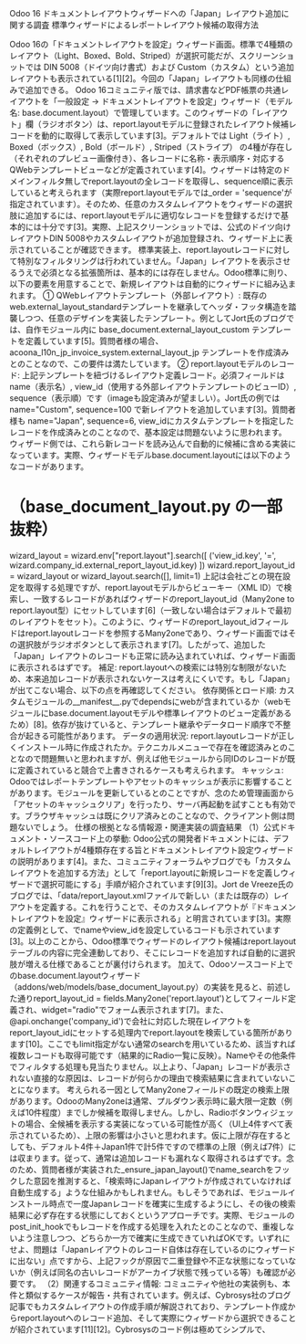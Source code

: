 Odoo 16 ドキュメントレイアウトウィザードへの「Japan」レイアウト追加に関する調査
標準ウィザードによるレポートレイアウト候補の取得方法

Odoo 16の「ドキュメントレイアウトを設定」ウィザード画面。標準で4種類のレイアウト（Light、Boxed、Bold、Striped）が選択可能だが、スクリーンショットでは DIN 5008（ドイツ向け書式）および Custom（カスタム）という追加レイアウトも表示されている[1][2]。今回の「Japan」レイアウトも同様の仕組みで追加できる。
Odoo 16コミュニティ版では、請求書などPDF帳票の共通レイアウトを「一般設定 → ドキュメントレイアウトを設定」ウィザード（モデル名: base.document.layout）で管理しています。このウィザードの「レイアウト」欄（ラジオボタン）は、report.layoutモデルに登録されたレイアウト候補レコードを動的に取得して表示しています[3]。デフォルトでは Light（ライト）, Boxed（ボックス）, Bold（ボールド）, Striped（ストライプ） の4種が存在し（それぞれのプレビュー画像付き）、各レコードに名称・表示順序・対応するQWebテンプレートビューなどが定義されています[4]。ウィザードは特定のドメインフィルタ無しでreport.layoutの全レコードを取得し、sequence順に表示していると考えられます（実際report.layoutモデルでは_order = 'sequence'が指定されています）。そのため、任意のカスタムレイアウトをウィザードの選択肢に追加するには、report.layoutモデルに適切なレコードを登録するだけで基本的には十分です[3]。実際、上記スクリーンショットでは、公式のドイツ向けレイアウトDIN 5008やカスタムレイアウトが追加登録され、ウィザード上に表示されていることが確認できます。
標準実装上、report.layoutレコードに対して特別なフィルタリングは行われていません。「Japan」レイアウトを表示させるうえで必須となる拡張箇所は、基本的には存在しません。Odoo標準に則り、以下の要素を用意することで、新規レイアウトは自動的にウィザードに組み込まれます。
① QWebレイアウトテンプレート（外部レイアウト）: 既存のweb.external_layout_standardテンプレートを継承してヘッダ・フッタ構造を踏襲しつつ、任意のデザインを実装したテンプレート。例としてJort氏のブログでは、自作モジュール内に base_document.external_layout_custom テンプレートを定義しています[5]。質問者様の場合、acoona_l10n_jp_invoice_system.external_layout_jp テンプレートを作成済みとのことなので、この要件は満たしています。
② report.layoutモデルのレコード: 上記テンプレートを紐づけるレイアウト定義レコード。必須フィールドはname（表示名）, view_id（使用する外部レイアウトテンプレートのビューID）, sequence（表示順）です（imageも設定済みが望ましい）。Jort氏の例では name="Custom", sequence=100 で新レイアウトを追加しています[3]。質問者様も name="Japan", sequence=6, view_idにカスタムテンプレートを指定したレコードを作成済みとのことなので、基本設定は問題ないように思われます。
ウィザード側では、これら新レコードを読み込んで自動的に候補に含める実装になっています。実際、ウィザードモデルbase.document.layoutには以下のようなコードがあります。
# （base_document_layout.py の一部抜粋）
wizard_layout = wizard.env["report.layout"].search([
    ('view_id.key', '=', wizard.company_id.external_report_layout_id.key)
])
wizard.report_layout_id = wizard_layout or wizard_layout.search([], limit=1)
上記は会社ごとの現在設定を取得する処理ですが、report.layoutモデルからビューキー（XML ID）で検索し、一致するレコードがあればウィザードのreport_layout_id（Many2one to report.layout型）にセットしています[6]（一致しない場合はデフォルトで最初のレイアウトをセット）。このように、ウィザードのreport_layout_idフィールドはreport.layoutレコードを参照するMany2oneであり、ウィザード画面ではその選択肢がラジオボタンとして表示されます[7]。したがって、追加した「Japan」レイアウトのレコードも正常に読み込まれていれば、ウィザード画面に表示されるはずです。
補足: report.layoutへの検索には特別な制限がないため、本来追加レコードが表示されないケースは考えにくいです。もし「Japan」が出てこない場合、以下の点を再確認してください。
依存関係とロード順: カスタムモジュールの__manifest__.pyでdependsにwebが含まれているか（webモジュールにbase.document.layoutモデルや標準レイアウトのビュー定義があるため）[8]。依存が抜けていると、テンプレート継承やデータロード順序で不整合が起きる可能性があります。
データの適用状況: report.layoutレコードが正しくインストール時に作成されたか。テクニカルメニューで存在を確認済みとのことなので問題無いと思われますが、例えば他モジュールから同IDのレコードが既に定義されていると競合で上書きされるケースも考えられます。
キャッシュ: Odooではレポートテンプレートやアセットのキャッシュが表示に影響することがあります。モジュールを更新しているとのことですが、念のため管理画面から「アセットのキャッシュクリア」を行ったり、サーバ再起動を試すことも有効です。ブラウザキャッシュは既にクリア済みとのことなので、クライアント側は問題ないでしょう。
仕様の根拠となる情報源・関連実装の調査結果
（1）公式ドキュメント・ソースコード上の挙動: Odoo公式の開発者ドキュメントには、デフォルトレイアウトが4種類存在する旨とドキュメントレイアウト設定ウィザードの説明があります[4]。また、コミュニティフォーラムやブログでも「カスタムレイアウトを追加する方法」として「report.layoutに新規レコードを定義しウィザードで選択可能にする」手順が紹介されています[9][3]。Jort de Vreeze氏のブログでは、「data/report_layout.xmlファイルで新しい（または既存の）レイアウトを定義する。これを行うことで、そのカスタムレイアウトが『ドキュメントレイアウトを設定』ウィザードに表示される」と明言されています[3]。実際の定義例として、<record id="report_layout_custom" model="report.layout">でnameやview_idを設定しているコードも示されています[3]。以上のことから、Odoo標準でウィザードのレイアウト候補はreport.layoutテーブルの内容に完全連動しており、そこにレコードを追加すれば自動的に選択肢が増える仕様であることが裏付けられます。
加えて、Odooソースコード上でのbase.document.layoutウィザード（addons/web/models/base_document_layout.py）の実装を見ると、前述した通りreport_layout_id = fields.Many2one('report.layout')としてフィールド定義され、widget="radio"でフォーム表示されます[7]。また、@api.onchange('company_id')で会社に対応した現在レイアウトをreport_layout_idにセットする処理内でreport.layoutを検索している箇所があります[10]。ここでもlimit指定がない通常のsearchを用いているため、該当すれば複数レコードも取得可能です（結果的にRadio一覧に反映）。Nameやその他条件でフィルタする処理も見当たりません。以上より、「Japan」レコードが表示されない直接的な原因は、レコードが何らかの理由で検索結果に含まれていないことになります。
考えられる一因としてMany2oneフィールドの既定の検索上限があります。OdooのMany2oneは通常、プルダウン表示時に最大限一定数（例えば10件程度）までしか候補を取得しません。しかし、Radioボタンウィジェットの場合、全候補を表示する実装になっている可能性が高く（UI上4件すべて表示されているため）、上限の影響は小さいと思われます。仮に上限が存在するとしても、デフォルト4件＋Japan1件で計5件ですので標準の上限（例えば7件）には収まります。従って、通常は追加レコードも漏れなく取得されるはずです。念のため、質問者様が実装された_ensure_japan_layout()でname_searchをフックした意図を推測すると、「検索時にJapanレイアウトが作成されていなければ自動生成する」ような仕組みかもしれません。もしそうであれば、モジュールインストール時点で一度Japanレコードを確実に生成するようにし、その後の検索結果に必ず存在する状態にしておくというアプローチです。実際、モジュールのpost_init_hookでもレコードを作成する処理を入れたとのことなので、重複しないよう注意しつつ、どちらか一方で確実に生成できていればOKです。いずれにせよ、問題は「Japanレイアウトのレコード自体は存在しているのにウィザードに出ない」点ですから、上記フックが原因で二重登録や不正な状態になっていないか（例えば同名の古いレコードがアーカイブ状態で残っている等）も確認が必要です。
（2）関連するコミュニティ情報: コミュニティや他社の実装例も、本件と類似するケースが報告・共有されています。例えば、Cybrosys社のブログ記事でもカスタムレイアウトの作成手順が解説されており、テンプレート作成からreport.layoutへのレコード追加、そして実際にウィザードから選択できることが紹介されています[11][12]。Cybrosysのコード例は極めてシンプルで、<template id="custom_report_external_layout">を定義し、その後ブログ内の説明に従って「Appsメニューからインストールすれば、新しいレイアウトがウィザードで選択可能になる」と述べています（※引用元はブログ内の文章のため具体的な参照箇所は省略）。これらからも、標準挙動としては追加のPython拡張なしにモジュールデータ定義だけで十分であることが分かります。
一方、Odoo公式の特定コミットにも興味深いものがあります。たとえば l10n_din5008 モジュールの実装を分離（ドイツ以外でもDIN規格を使えるようにする改善）したコミットでは、DIN5008用の外部レイアウトビュー external_layout_din5008 および対応するreport.layoutレコード（ID: report_layout_din5008）を追加する処理が含まれていました[13]（コミットID: eac2440f, 2021年9月13日） 。このように、Odoo社内でもローカライズや仕様追加の際にはreport.layoutへのレコード登録でレイアウトを増やしていることが確認できます。
既存モジュールにおけるカスタムレイアウト追加パターンの分析
ご質問にある DIN5008 や OCA (Odoo Community Association)の report_alternative_layout をはじめ、既存の公開モジュールで「ドキュメントレイアウトにカスタム選択肢を追加」している例を調査しました。それぞれアプローチが少し異なるため、設計上のポイントを整理します。
① Odoo公式の DIN5008 レイアウト (モジュール名: l10n_din5008):
DIN5008はドイツやオーストリア等で用いられる文書フォーマット規約で、Odoo 16では標準モジュールとして提供されています[2]。このモジュールはbase.document.layoutモデル（ウィザードモデル）の拡張と専用レイアウトの追加という2点を行っています。まず、res.companyやbase.document.layoutにDIN5008用の項目（例えば差出人住所ブロックの位置調整に使うフィールドなど）を追加し[14]、ウィザードでもそれらを設定できるようにしています。さらに、l10n_din5008.external_layout_din5008というカスタム外部レイアウトテンプレートを定義し、対応するreport.layoutレコード（名前はおそらく "DIN 5008"）を登録しています。これにより、設定ウィザードのレイアウト一覧に「DIN 5008」が現れ、ユーザはそれを選択可能になります。先のスクリーンショットでもDIN5008が追加表示されている通り、公式モジュールも今回の目標（Japanレイアウト追加）と同様のアプローチで実現されていると言えます。
設計上のポイント: 公式実装では単にテンプレートとレコードを追加するだけでなく、帳票出力内容の差異（住所の配置や日付形式などDIN規格への対応）のために、ウィザードおよびテンプレート側で追加フィールドや条件分岐を実装しています[14]。Japanレイアウトでも、例えば印影や社判の有無、日本語住所形式など独自要素を組み込む場合は、同様に会社・ウィザードにカスタム項目を持たせてテンプレートで参照する形が考えられます。もっとも、基本的なヘッダ/フッタの項目（会社情報、住所、VATなど）は標準フィールドで足りるため、現時点ではテンプレート内で工夫すれば追加フィールド無しでも対応可能でしょう。
② OCA の report_alternative_layout モジュール（日本向け帳票レイアウト）:
こちらは日本の商習慣に合わせて帳票レイアウトを調整するコミュニティ提供モジュールです[15]。興味深いのは、ウィザードのレイアウト選択肢を増やしていない点です。report_alternative_layoutは既存の「Standard（標準）レイアウト」を拡張して代替レイアウトを適用する仕組みを提供します[16][17]。具体的には、各レポートに紐づくPaper Format（用紙設定）に「代替レイアウトを適用」フラグを追加し、これをONにすると標準の外部レイアウトテンプレート（web.external_layout_standard）を差し替えるようなQWeb継承が働きます[18][19]。この代替レイアウトでは、見積書や請求書の宛先レイアウトを日本式（取引先住所を左側、自社住所を右側に配置）に変更したり、文書番号・日付をヘッダに表示したりといった調整が施されています[15]。しかし、ユーザから見るとウィザード上の選択肢は従来通り「Light/Boxed/Bold/Striped」のままで、代替レイアウトの適用はPaper Format設定によって制御します[18]。この方法だと標準ウィザード部分には一切手を加えないため、将来のOdooアップデートで標準レイアウト候補が変わっても影響を受けにくいという利点があります。
設計上のポイント: report_alternative_layoutのアプローチは、「ウィザードUIを増やさずにレポート単位でレイアウトを切り替えたい場合」に有効です。今回のケースでは明示的に「Japan」という選択肢を追加したい要件ですので、このモジュールのように既存オプションを使い回す形では目的を果たせません。しかし、コード面ではexternal_layout_standardをQWeb継承で条件分岐する実装など参考になる部分があります。例えば「日本の会社（または日本の帳票）では住所ブロックの順序を入れ替える」といった処理を、Japanレイアウトテンプレート内で固定的に書くのではなく、t-ifに国別条件を入れて共通テンプレートに組み込むことも理論上は可能でしょう[20]。もっとも、シンプルに別テンプレートを用意した今回の方法の方が分離度が高くメンテナンスしやすいと考えられます。
③ OCA の brand_external_report_layout モジュール（ブランド別レイアウト）:
これは企業が複数のブランドを持つ場合に、ブランド毎に異なるレポートレイアウト（ロゴや社名表記など）を適用できるようにするモジュールです[21]。実装としては、res.brandモデル（ブランド）に対し外部レイアウトを選択するフィールドを追加し、帳票出力時に会社ではなくブランドに対応するレイアウトを使うようにテンプレート変数を差し替える仕組みになっています[22]。このモジュールでも、カスタムレイアウト自体はreport.layoutに追加する形で提供されています。たとえば「ブランドA用レイアウト」「ブランドB用レイアウト」をそれぞれ定義し、ブランド設定で選択できるようにしています[23]。ウィザード（base.document.layout）はブランド非対応のため、このモジュールではウィザード画面ではなくブランド設定画面でレイアウトを指定する流れです。つまり、利用シーンに応じてウィザード以外からreport.layoutレコードを選択させることも可能であることを示す例と言えます。
設計上のポイント: この場合もreport.layoutへ複数レコードを追加登録する点は共通ですが、ウィザードUIそのものを拡張せず独自UIで完結させています。今回の「Japan」レイアウトは全帳票で一律に使う前提と思われるため、ブランド別のような複雑な切り替えは不要でしょう。しかしもし「日本の会社の場合のみ自動でJapanレイアウトをデフォルト選択したい」等の要望が出た場合、ブランドモジュールのように会社ごとにデフォルトレイアウトをセットする処理（会社保存時フックやonchangeなど）を検討することもできます。実際、前述のOdoo標準_onchange_company_idでは会社ごとにexternal_report_layout_id（＝使用中レイアウトのビュー）が保持されており、それをキーに対応するreport.layoutを選択する仕組みでした[10]。従って、インストールスクリプトや会社データのXMLで日本の会社レコードについてはexternal_report_layout_idをJapanテンプレートのビューIDに更新しておけば、初期状態からJapanレイアウトが適用された帳票を出力できるようになります。このあたりは運用ニーズに応じて応用可能なポイントです。
以上の調査から、カスタム帳票レイアウトの実装パターンは大きく2つに分けられます。「標準ウィザードに新しい選択肢を追加する」（DIN5008や本件Custom/Japanが該当）パターンと、「ウィザードはそのままに内部ロジックでレイアウト切替を行う」（report_alternative_layoutやbrand_external_report_layoutが該当）パターンです。それぞれメリット・デメリットがありますが、前者はユーザに明示的な選択肢を与えられる反面、UI変更を伴うため競合モジュールとの干渉やアップデート時の確認が必要です。後者はUIに手を入れないため透明性は低いが既存機能との整合性を保ちやすいという特徴があります。今回は要求通り「Japan」という選択肢を出すことが目的ですので、基本路線としては前者（UIに表示）で問題ありません。その際も、上記調査知見を活かし可能な限り標準構造に沿った実装とし、不要なオーバーライドは避けるのが安全と言えます。
「Japan」レイアウトをウィザードに表示させる具体的手順と推奨対応
調査結果を踏まえ、改めてJapanレイアウトをウィザードに表示・適用するための実装手順を整理します。基本的には質問者様が既に行った作業と同様ですが、いくつか確認・修正ポイントを含めて箇条書きにします。
モジュール依存関係の確認: acoona_l10n_jp_invoice_systemの__manifest__.pyに 'depends': ['web'] が含まれていることを確認してください[8]。webモジュールにウィザードモデルや標準テンプレートが定義されているため、これを入れることで標準レイアウト関連のデータがロードされた後に自モジュールの定義が適用される順序を保証します。
外部レイアウトテンプレートの定義: views/フォルダにJapan向け外部レイアウトテンプレートをXMLで用意します。既に作成済みの acoona_l10n_jp_invoice_system.external_layout_jp が該当しますが、念のため以下を確認してください。
テンプレートは <t t-call="web.html_container"> 内で会社 (company_id or o.company_id) やドキュメント (o や docs) にアクセスする形になっているか[24][25]（標準の構造を踏襲する）。
<t t-name="acoona_l10n_jp_invoice_system.external_layout_jp"> ではなく <template id="external_layout_jp"> の形式で定義されているか（他から参照可能なように）確認します。
必要に応じてCSSスタイル調整用のテンプレート（例えばweb.styles_company_reportの継承）や静的CSS/SCSSを用意します。Jort氏の例では SCSS を書き、assetsでweb.report_assets_commonに追加しています[26]。Japanレイアウトでフォントや余白調整が必要なら同様の対応を検討しますが、まずは最低限動作を優先し、必要になった時点で追加でも良いでしょう。
report.layoutレコードの登録: data/フォルダにXML定義を追加し、Japanレイアウト用のreport.layoutレコードを作成します[3]。具体的には:
<record id="report_layout_japan" model="report.layout">
    <field name="name">Japan</field>
    <field name="sequence">6</field>
    <field name="view_id" ref="acoona_l10n_jp_invoice_system.external_layout_jp"/>
    <field name="image">/acoona_l10n_jp_invoice_system/static/description/japan_preview.png</field>
</record>
idはユニークなXML-ID、sequenceは表示順序です。デフォルトの4レイアウトのシーケンスは（内部的には）1～5程度で割り振られているようなので、6とすればStripedの次に表示されます[4]。特にこだわりが無ければこのままで良いですが、必要に応じ並び順を調整してください。
view_idには先ほど定義したテンプレートの外部IDを参照させます。
imageにはプレビュー画像のパスを指定します。既に「image/PDF付き」とのことなので、おそらく設定済みと思います。プレビューは縦長A4比率のPNG画像が望ましく、解像度は低くても構いません（例: 848x1200ピクセル程度）。この画像はウィザード内のプレビューサムネイルやreport.layout一覧で使われます。
補足: report.layoutにはnameに翻訳対応（translate=True）が付いています[27]。必要であれば他言語環境用に「Japan」の翻訳も用意可能ですが、日本語環境でも通常アルファベット表記のままで問題ないでしょう。
インストール/アップデートの実行: 上記変更を加えたら、odoo -u acoona_l10n_jp_invoice_system等でモジュールをアップデートします（Docker環境で実施された-uオプション付き再起動と同様の手順です）。ログ上でテンプレートやデータの読み込みエラーがないか確認してください。特にテンプレート継承に失敗するとビューがロードされず、結果としてreport.layoutレコードのview_idが無効参照になる恐れがあります。正常にアップデートできたなら、Odoo管理画面の「設定 → 技術 → レポート → レポートレイアウト」を開き、「Japan」がリストに存在し、ビューも正しく紐づいているか確認しましょう（この画面で該当レコードを開き、画像が表示されテンプレートへのスマートボタン遷移ができればOKです）。
ウィザードでの動作確認: 開発者モードで「一般設定 → ドキュメントレイアウトを設定」を開きます。レイアウトのラジオ一覧に「Japan」が出現し、選択可能になっていることを確認します。もしこの時点でも表示されない場合、ブラウザのキャッシュではなくOdooサーバのキャッシュの可能性があります。念のため「設定 → 関数 → アセットの削除」からレポート関連アセットをクリアして再度ウィザードを開いてみてください。それでも出ない場合は、再度前述の依存関係やデータ定義に誤りがないか見直す必要があります（例えばXMLのrecord定義にt-if条件が残っていて無効になっている、noupdate="1"が付いていて更新されていない等）。
帳票出力の検証: ウィザードでJapanレイアウトを選択し、「PDFプレビューをダウンロード」（または実際に請求書を印刷）して、新レイアウトが適用されたPDFが生成されることを確認します[28]。ヘッダやフッタの表示が狙い通りになっているか、文字化け等がないかチェックします。不具合があればテンプレート定義やCSSを調整し、再度プレビューで確認します。特に日本語フォントについては、Odoo標準ではPDF出力時にDejaVuフォントが使われますが日本語は含まれないため、豆腐（□）になる可能性があります。その場合、report.fontモデルにフォントを追加して会社に適用するか、fontsディレクトリに日本語フォント（例えば源真ゴシックなどのTTF）を同梱し読み込ませる方法があります。ただしフォント組み込みはPDFサイズ増大等の影響もあるため、必要に応じ検討してください（本件の範囲を超えるため詳細割愛）。
選択状態の保持: Japanレイアウトを適用した後は、会社レコードのexternal_report_layout_idがJapanテンプレート（のビューID）に書き換わります。今後この会社で出力する帳票（請求書や見積書など標準帳票）は自動的にJapanレイアウトが使われるようになります[29]。設定変更が正しく保存されたか、会社マスタ画面で「帳票レイアウト」欄を確認すると良いでしょう。
以上の手順で基本的には要件を満たせる見込みです。
補足対応（任意）: - （検索結果の上限対策） 万一、将来的にレイアウト数が増えてウィザードに表示しきれなくなるような場合には、Many2oneフィールドのname_searchをオーバーライドして上限を拡大することも考えられます。しかし、通常は数件～十数件程度に留まるので過剰な心配かもしれません。現在5件ですので問題ありません。 - （他社モジュールとの差分確認） ご要望の「海外版でカスタム請求書を適用するモジュール」については、前述のDIN5008モジュールが典型例です[30]。DIN5008は欧州の規格ですが、日本の帳票様式との共通点・相違点を把握する上で参考になるでしょう。また、OCAのreport_alternative_layoutは日本向け調整を行っていますが、ウィザードへの選択肢追加は行っていないため、今回のUIには直接関係しません。しかし、同モジュール内のテンプレート（report_payment_receipt_documentなど）を見ると、日本向けの情報配置ロジックが実装されていますので、レイアウト内容検討のヒントになります。
実装後のリスクと確認事項
最後に、本実装に関するリスクや追加で留意すべき点をまとめます。
既存レイアウトへの影響: Japanレイアウト追加自体は既存4種類のレイアウト定義を変更しないため、安全です。他の会社で別レイアウトを使っていても影響ありません。ただし、ウィザードUI上は5件に増えるため、画面の見た目（レイアウト名が長い場合のレイアウト）などに問題がないか軽く目視する程度は必要でしょう。
データ競合: report.layoutはグローバルなマスタですが、同名のレイアウト（例えば「Custom」など）を別モジュールが既に登録していると競合する可能性があります。Japanはユニークな名前のためまず衝突しないと思われます。またXML-IDも固有にしておけば二重定義エラーは避けられます。
アップデート耐性: Odooの将来バージョンアップでreport.layoutやbase.document.layout実装が変わった場合、本実装が影響を受ける可能性は低いですが皆無ではありません。例えば標準のレイアウト種類が追加・変更された場合でも、Japanレイアウトレコード自体はそのまま残るでしょう。ただ、ウィザードビューが変更され、Radioボタンのフィールド名が変わるなど大きな改修があれば、その時点で対応が必要です。とはいえ、公式にカスタムレイアウト追加が想定された設計になっているため、アップデートにも比較的耐性が高いと考えられます。
アンインストール時の挙動: 仮にacoona_l10n_jp_invoice_systemモジュールを無効化・アンインストールした場合、対応するreport.layoutレコードとテンプレートビューが削除されます。その際、各会社のexternal_report_layout_idが孤立参照になる恐れがあります（存在しないビューを指す状態）。Odooは存在しない外部レイアウトの場合、自動でデフォルトにフォールバックする処理がありますが[31][29]、明確ではありません。必要に応じ、アンインストール時フック（uninstall_hook）で各会社のexternal_report_layout_idをリセットする処理を入れておくと安全です。もっとも、通常はアンインストールしない前提でしょうから、深刻な問題ではありません。
フォント・PDF出力: 前述の通り、日本語を含む帳票を出力する場合フォント設定に注意が必要です。Odoo 16では標準でIPAフォント等は同梱されていないため、日本語が多用される帳票ではフォントを追加するか、画像化するなどの対策を講じるケースがあります。本件ではレイアウト自体の質問なので詳細は割愛しますが、テスト時には日本語会社名や住所がちゃんと表示されるか確認することをお勧めします。
キャッシュクリア手順: OdooのQWebテンプレートやレポートは、一度ロードされると変更が反映しづらいことがあります。開発段階では都度-uオプションで更新するか、テンプレートIDを変更するなどして強制リロードすることがあります。またブラウザ側もプレビューIframeの内容がキャッシュされることがあるため、ウィザード上のプレビューがどうしても古いままの場合は、一度「保存」してウィザードを閉じた後、再度ウィザードを開き直す、あるいは別ブラウザで確認する、といった工夫も有効です[28]。
以上、調査および考察した内容を踏まえれば、「Japan」レイアウトを追加する実装は概ねデータ定義レベルで完結し、標準機能に沿った安全な拡張と言えます。引用した情報源や類似モジュールの設計を参考に、適宜コードを微調整いただければ幸いです。もし実装後もうまく表示されない場合は、上記チェックリストを再度点検し、それでも原因不明であればフォーラム等でログ情報を添えて質問すると新たな知見が得られるかもしれません。
参考文献・情報源:
Odoo公式ドキュメント「PDF レポート」- デフォルトレイアウトと設定ウィザードの説明[32][4]
Odooフォーラム「New Report Layout」Q&A（Jort de Vreeze氏回答）- カスタムレイアウト追加手順の紹介[9]
Jort de Vreezeブログ「Crafting custom document layouts in Odoo 16」- カスタムレイアウト作成の技術解説[3][2]
Stack Overflow回答 - ウィザードbase.document.layoutのonchangeコード抜粋（レイアウト選択処理の内部）[10]
OCAモジュール report_alternative_layout 説明（日本向け帳票レイアウト調整の概要）[15][18]
OCAモジュール brand_external_report_layout 説明（ブランド別レイアウトの概要）[21][23]
Odoo公式 l10n_din5008 実装（DIN5008レイアウト追加）および関連コミットメッセージ[14][13]（DIN5008モジュールの分離）　など.

[1] [4] [28] [30] [32] PDF reports — Odoo 16.0 documentation
https://www.odoo.com/documentation/16.0/applications/studio/pdf_reports.html
[2] [3] [5] [8] [14] [26] Crafting custom document layouts in Odoo: A step-by-step guide
https://jortdevreeze.com/blog/odoo-2/crafting-custom-document-layouts-in-odoo-a-step-by-step-guide-16
[6] [10] [29] python - Extend wizard in odoo module with super and not overwrite - Stack Overflow
https://stackoverflow.com/questions/60224560/extend-wizard-in-odoo-module-with-super-and-not-overwrite
[7] addons/web/views/base_document_layout_views.xml - odoo - Minka
https://minka.gob.ec/Ramirofl/odoo/-/blob/be4b211ffe0249a4b40f2f290e3ef62ff72535f1/addons/web/views/base_document_layout_views.xml
[9] [11] [12] [24] [25] New Report Layout | Odoo
https://www.odoo.com/forum/help-1/new-report-layout-235963
[13] addons/l10n_din5008/data/report_layout.xml · tmp.saas-15.3 · Ramiro Felix / odoo · GitLab
https://minka.gob.ec/Ramirofl/odoo/-/blob/tmp.saas-15.3/addons/l10n_din5008/data/report_layout.xml
[15] [16] [17] [18] [19] [20] Report Alternative Layout | Odoo Apps Store
https://apps.odoo.com/apps/modules/16.0/report_alternative_layout
[21] [22] [23] Brand External Report Layout | Odoo Apps Store
https://apps.odoo.com/apps/modules/16.0/brand_external_report_layout
[27] code/odoo/odoo/addons/base/models/report_layout.py ... - GitLab
https://gitlab.eynes.com.ar/YPF/ypf17-source/-/blob/1043304795bfe0946b043595c6a2ca877107180b/code/odoo/odoo/addons/base/models/report_layout.py
[31] external_layout_header and external_layout_footer in odoo 13
https://www.odoo.com/forum/help-1/external-layout-header-and-external-layout-footer-in-odoo-13-171366

